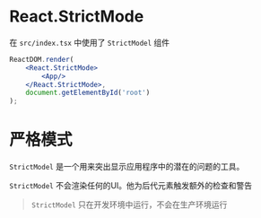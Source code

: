 # React.StrictMode

在 `src/index.tsx` 中使用了 `StrictModel` 组件

```jsx
ReactDOM.render(
    <React.StrictMode>
        <App/>
    </React.StrictMode>,
    document.getElementById('root')
);
```

# 严格模式

`StrictModel`  是一个用来突出显示应用程序中的潜在的问题的工具。

`StrictModel` 不会渲染任何的UI。他为后代元素触发额外的检查和警告

> `StrictModel` 只在开发环境中运行，不会在生产环境运行